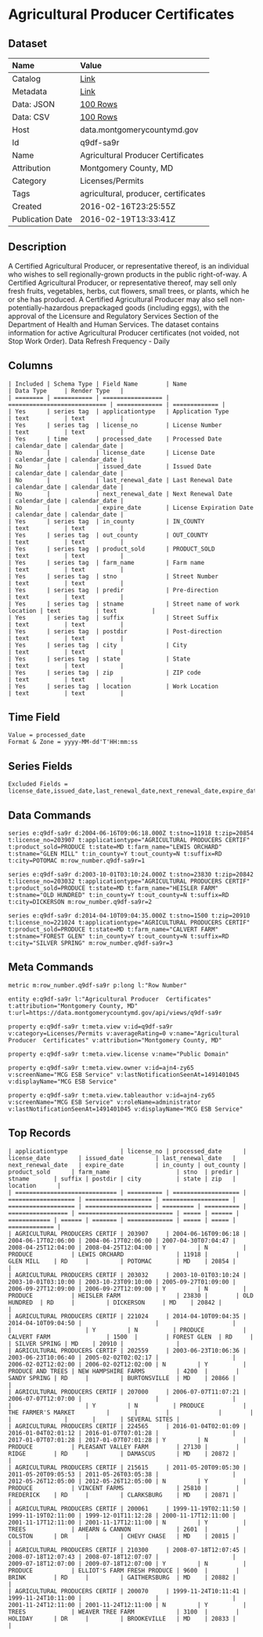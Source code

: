 # Agricultural Producer Certificates

## Dataset

| Name | Value |
| :--- | :---- |
| Catalog | [Link](https://catalog.data.gov/dataset/agricultural-producer-certificates) |
| Metadata | [Link](https://data.montgomerycountymd.gov/api/views/q9df-sa9r) |
| Data: JSON | [100 Rows](https://data.montgomerycountymd.gov/api/views/q9df-sa9r/rows.json?max_rows=100) |
| Data: CSV | [100 Rows](https://data.montgomerycountymd.gov/api/views/q9df-sa9r/rows.csv?max_rows=100) |
| Host | data.montgomerycountymd.gov |
| Id | q9df-sa9r |
| Name | Agricultural Producer Certificates |
| Attribution | Montgomery County, MD |
| Category | Licenses/Permits |
| Tags | agricultural, producer, certificates |
| Created | 2016-02-16T23:25:55Z |
| Publication Date | 2016-02-19T13:33:41Z |

## Description

A Certified Agricultural Producer, or representative thereof, is an individual who wishes to sell regionally-grown products in the public right-of-way.  A Certified Agricultural Producer, or representative thereof, may sell only fresh fruits, vegetables, herbs, cut flowers, small trees, or plants, which he or she has produced. A Certified Agricultural Producer may also sell non-potentially-hazardous prepackaged goods (including eggs), with the approval of the Licensure and Regulatory Services Section of the Department of Health and Human Services.  The dataset contains information for active Agricultural Producer certificates (not voided, not Stop Work Order).
Data Refresh Frequency - Daily

## Columns

```ls
| Included | Schema Type | Field Name        | Name                         | Data Type     | Render Type   |
| ======== | =========== | ================= | ============================ | ============= | ============= |
| Yes      | series tag  | applicationtype   | Application Type             | text          | text          |
| Yes      | series tag  | license_no        | License Number               | text          | text          |
| Yes      | time        | processed_date    | Processed Date               | calendar_date | calendar_date |
| No       |             | license_date      | License Date                 | calendar_date | calendar_date |
| No       |             | issued_date       | Issued Date                  | calendar_date | calendar_date |
| No       |             | last_renewal_date | Last Renewal Date            | calendar_date | calendar_date |
| No       |             | next_renewal_date | Next Renewal Date            | calendar_date | calendar_date |
| No       |             | expire_date       | License Expiration Date      | calendar_date | calendar_date |
| Yes      | series tag  | in_county         | IN_COUNTY                    | text          | text          |
| Yes      | series tag  | out_county        | OUT_COUNTY                   | text          | text          |
| Yes      | series tag  | product_sold      | PRODUCT_SOLD                 | text          | text          |
| Yes      | series tag  | farm_name         | Farm name                    | text          | text          |
| Yes      | series tag  | stno              | Street Number                | text          | text          |
| Yes      | series tag  | predir            | Pre-direction                | text          | text          |
| Yes      | series tag  | stname            | Street name of work location | text          | text          |
| Yes      | series tag  | suffix            | Street Suffix                | text          | text          |
| Yes      | series tag  | postdir           | Post-direction               | text          | text          |
| Yes      | series tag  | city              | City                         | text          | text          |
| Yes      | series tag  | state             | State                        | text          | text          |
| Yes      | series tag  | zip               | ZIP code                     | text          | text          |
| Yes      | series tag  | location          | Work Location                | text          | text          |
```

## Time Field

```ls
Value = processed_date
Format & Zone = yyyy-MM-dd'T'HH:mm:ss
```

## Series Fields

```ls
Excluded Fields = license_date,issued_date,last_renewal_date,next_renewal_date,expire_date
```

## Data Commands

```ls
series e:q9df-sa9r d:2004-06-16T09:06:18.000Z t:stno=11918 t:zip=20854 t:license_no=203907 t:applicationtype="AGRICULTURAL PRODUCERS CERTIF" t:product_sold=PRODUCE t:state=MD t:farm_name="LEWIS ORCHARD" t:stname="GLEN MILL" t:in_county=Y t:out_county=N t:suffix=RD t:city=POTOMAC m:row_number.q9df-sa9r=1

series e:q9df-sa9r d:2003-10-01T03:10:24.000Z t:stno=23830 t:zip=20842 t:license_no=203032 t:applicationtype="AGRICULTURAL PRODUCERS CERTIF" t:product_sold=PRODUCE t:state=MD t:farm_name="HEISLER FARM" t:stname="OLD HUNDRED" t:in_county=Y t:out_county=N t:suffix=RD t:city=DICKERSON m:row_number.q9df-sa9r=2

series e:q9df-sa9r d:2014-04-10T09:04:35.000Z t:stno=1500 t:zip=20910 t:license_no=221024 t:applicationtype="AGRICULTURAL PRODUCERS CERTIF" t:product_sold=PRODUCE t:state=MD t:farm_name="CALVERT FARM" t:stname="FOREST GLEN" t:in_county=Y t:out_county=N t:suffix=RD t:city="SILVER SPRING" m:row_number.q9df-sa9r=3
```

## Meta Commands

```ls
metric m:row_number.q9df-sa9r p:long l:"Row Number"

entity e:q9df-sa9r l:"Agricultural Producer  Certificates" t:attribution="Montgomery County, MD" t:url=https://data.montgomerycountymd.gov/api/views/q9df-sa9r

property e:q9df-sa9r t:meta.view v:id=q9df-sa9r v:category=Licenses/Permits v:averageRating=0 v:name="Agricultural Producer  Certificates" v:attribution="Montgomery County, MD"

property e:q9df-sa9r t:meta.view.license v:name="Public Domain"

property e:q9df-sa9r t:meta.view.owner v:id=ajn4-zy65 v:screenName="MCG ESB Service" v:lastNotificationSeenAt=1491401045 v:displayName="MCG ESB Service"

property e:q9df-sa9r t:meta.view.tableauthor v:id=ajn4-zy65 v:screenName="MCG ESB Service" v:roleName=administrator v:lastNotificationSeenAt=1491401045 v:displayName="MCG ESB Service"
```

## Top Records

```ls
| applicationtype               | license_no | processed_date      | license_date        | issued_date         | last_renewal_date   | next_renewal_date   | expire_date         | in_county | out_county | product_sold      | farm_name                   | stno  | predir | stname       | suffix | postdir | city          | state | zip   | location      | 
| ============================= | ========== | =================== | =================== | =================== | =================== | =================== | =================== | ========= | ========== | ================= | =========================== | ===== | ====== | ============ | ====== | ======= | ============= | ===== | ===== | ============= | 
| AGRICULTURAL PRODUCERS CERTIF | 203907     | 2004-06-16T09:06:18 | 2004-06-17T02:06:00 | 2004-06-17T02:06:00 | 2007-04-30T07:04:47 | 2008-04-25T12:04:00 | 2008-04-25T12:04:00 | Y         | N          | PRODUCE           | LEWIS ORCHARD               | 11918 |        | GLEN MILL    | RD     |         | POTOMAC       | MD    | 20854 |               | 
| AGRICULTURAL PRODUCERS CERTIF | 203032     | 2003-10-01T03:10:24 | 2003-10-01T03:10:00 | 2003-10-23T09:10:00 | 2005-09-27T01:09:00 | 2006-09-27T12:09:00 | 2006-09-27T12:09:00 | Y         | N          | PRODUCE           | HEISLER FARM                | 23830 |        | OLD HUNDRED  | RD     |         | DICKERSON     | MD    | 20842 |               | 
| AGRICULTURAL PRODUCERS CERTIF | 221024     | 2014-04-10T09:04:35 | 2014-04-10T09:04:50 |                     |                     |                     |                     | Y         | N          | PRODUCE           | CALVERT FARM                | 1500  |        | FOREST GLEN  | RD     |         | SILVER SPRING | MD    | 20910 |               | 
| AGRICULTURAL PRODUCERS CERTIF | 202559     | 2003-06-23T10:06:36 | 2003-06-23T10:06:40 | 2005-02-02T02:02:17 |                     | 2006-02-02T12:02:00 | 2006-02-02T12:02:00 | N         | Y          | PRODUCE AND TREES | NEW HAMPSHIRE FARMS         | 4200  |        | SANDY SPRING | RD     |         | BURTONSVILLE  | MD    | 20866 |               | 
| AGRICULTURAL PRODUCERS CERTIF | 207000     | 2006-07-07T11:07:21 | 2006-07-07T12:07:00 |                     |                     |                     |                     | Y         | N          | PRODUCE           | THE FARMER'S MARKET         |       |        |              |        |         |               |       |       | SEVERAL SITES | 
| AGRICULTURAL PRODUCERS CERTIF | 224565     | 2016-01-04T02:01:09 | 2016-01-04T02:01:12 | 2016-01-07T07:01:28 |                     | 2017-01-07T07:01:28 | 2017-01-07T07:01:28 | Y         | N          | PRODUCE           | PLEASANT VALLEY FARM        | 27130 |        | RIDGE        | RD     |         | DAMASCUS      | MD    | 20872 |               | 
| AGRICULTURAL PRODUCERS CERTIF | 215615     | 2011-05-20T09:05:30 | 2011-05-20T09:05:53 | 2011-05-26T03:05:38 |                     | 2012-05-26T12:05:00 | 2012-05-26T12:05:00 | N         | Y          | PRODUCE           | VINCENT FARMS               | 25810 |        | FREDERICK    | RD     |         | CLARKSBURG    | MD    | 20871 |               | 
| AGRICULTURAL PRODUCERS CERTIF | 200061     | 1999-11-19T02:11:50 | 1999-11-19T02:11:00 | 1999-12-01T11:12:28 | 2000-11-17T12:11:00 | 2001-11-17T12:11:00 | 2001-11-17T12:11:00 | N         | Y          | TREES             | AHEARN & CANNON             | 2601  |        | COLSTON      | DR     |         | CHEVY CHASE   | MD    | 20815 |               | 
| AGRICULTURAL PRODUCERS CERTIF | 210300     | 2008-07-18T12:07:45 | 2008-07-18T12:07:43 | 2008-07-18T12:07:07 |                     | 2009-07-18T12:07:00 | 2009-07-18T12:07:00 | Y         | N          | PRODUCE           | ELLIOT'S FARM FRESH PRODUCE | 9600  |        | BRINK        | RD     |         | GAITHERSBURG  | MD    | 20882 |               | 
| AGRICULTURAL PRODUCERS CERTIF | 200070     | 1999-11-24T10:11:41 | 1999-11-24T10:11:00 |                     |                     | 2001-11-24T12:11:00 | 2001-11-24T12:11:00 | N         | Y          | TREES             | WEAVER TREE FARM            | 3100  |        | HOLIDAY      | DR     |         | BROOKEVILLE   | MD    | 20833 |               | 
```